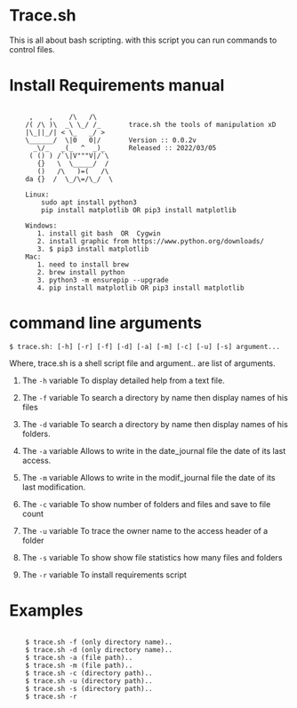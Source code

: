# Trace.sh
This is all about bash scripting. with this script you can run commands to control files. 

# Install Requirements manual


```#!/bin/sh

     ,    ,    /\   /\
    /( /\ )\  _\ \_/ /_       trace.sh the tools of manipulation xD
    |\_||_/| < \_   _/ >
    \______/  \|0   0|/       Version :: 0.0.2v
      _\/_   _(_  ^  _)_      Released :: 2022/03/05
     ( () ) /`\|V"""V|/`\
       {}   \  \_____/  /
       ()   /\   )=(   /\
    da {}  /  \_/\=/\_/  \ 

    Linux:
        sudo apt install python3
        pip install matplotlib OR pip3 install matplotlib

    Windows:
       1. install git bash  OR  Cygwin
       2. install graphic from https://www.python.org/downloads/
       3. $ pip3 install matplotlib
    Mac: 
       1. need to install brew
       2. brew install python
       3. python3 -m ensurepip --upgrade
       4. pip install matplotlib OR pip3 install matplotlib
```
# command line arguments

`$ trace.sh: [-h] [-r] [-f] [-d] [-a] [-m] [-c] [-u] [-s] argument...`

Where, trace.sh is a shell script file and argument.. are list of arguments.


1. The `-h` variable
To display detailed help from a text file.

2. The `-f` variable
To search a directory by name then display names of his files 

3. The `-d` variable
To search a directory by name then display names of his folders.

4. The `-a` variable
Allows to write in the date_journal file the date of its last access.

5. The `-m` variable
Allows to write in the modif_journal file the date of its last modification.

6. The `-c` variable
To show number of folders and files and save to file count

7. The `-u` variable
To trace the owner name to the access header of a folder

8. The `-s` variable
To show show file statistics how many files and folders

8. The `-r` variable
To install requirements script

# Examples


```#!/bin/sh

	$ trace.sh -f (only directory name)..
	$ trace.sh -d (only directory name)..
	$ trace.sh -a (file path)..
	$ trace.sh -m (file path)..
	$ trace.sh -c (directory path)..
	$ trace.sh -u (directory path)..
	$ trace.sh -s (directory path)..
	$ trace.sh -r

```
